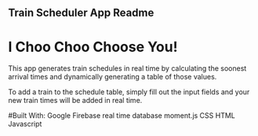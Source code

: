 ## Train Scheduler App Readme
# I Choo Choo Choose You!

This app generates train schedules in real time by calculating the soonest arrival times 
and dynamically generating a table of those values.

To add a train to the schedule table, simply fill out the input fields and your new train times will be added in real time.


#Built With:
Google Firebase real time database
moment.js
CSS
HTML
Javascript
